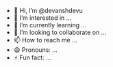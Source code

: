 - 👋 Hi, I’m @devanshdevu
- 👀 I’m interested in ...
- 🌱 I’m currently learning ...
- 💞️ I’m looking to collaborate on ...
- 📫 How to reach me ...
- 😄 Pronouns: ...
- ⚡ Fun fact: ...

<!---
devanshdevu/devanshdevu is a ✨ special ✨ repository because its `README.md` (this file) appears on your GitHub profile.
You can click the Preview link to take a look at your changes.
--->
